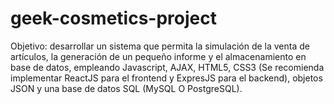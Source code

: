 # geek-cosmetics-project
Objetivo: desarrollar un sistema que permita la simulación de la venta de artículos, la generación de un pequeño informe y el almacenamiento en base de datos, empleando Javascript, AJAX, HTML5, CSS3 (Se recomienda implementar ReactJS para el frontend y ExpresJS para el backend), objetos JSON y una base de datos SQL (MySQL O PostgreSQL).
